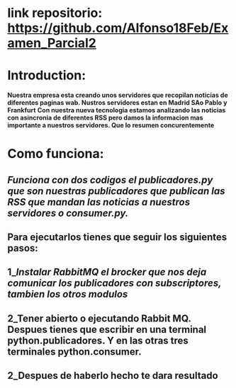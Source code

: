 # link repositorio: https://github.com/Alfonso18Feb/Examen_Parcial2
# Introduction:
**Nuestra empresa esta creando unos servidores que recopilan noticias de diferentes paginas wab. Nustros servidores estan en Madrid SAo Pablo y Frankfurt**
**Con nuestra nueva tecnologia estamos analizando las noticias con asincronia de diferentes RSS pero damos la informacion mas importante a nuestros servidores. Que lo resumen concurentemente**
# **Como funciona:**
## *Funciona con dos codigos el publicadores.py que son nuestras publicadores que publican las RSS que mandan las noticias a nuestros servidores o consumer.py.*
## **Para ejecutarlos tienes que seguir los siguientes pasos:**
## 1_**Instalar RabbitMQ *el brocker que nos deja comunicar los publicadores con subscriptores**, tambien los otros modulos*
## 2_**Tener abierto o ejecutando Rabbit MQ. Despues tienes que escribir en una terminal python.publicadores. Y en las otras tres terminales python.consumer.**
## 2_**Despues de haberlo hecho te dara resultado**
